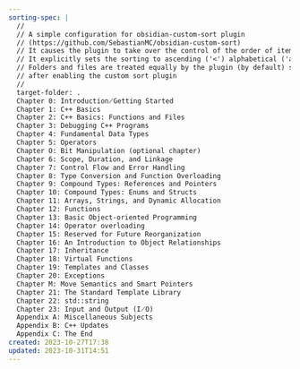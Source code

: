 ```yaml
---
sorting-spec: |
  //
  // A simple configuration for obsidian-custom-sort plugin
  // (https://github.com/SebastianMC/obsidian-custom-sort)
  // It causes the plugin to take over the control of the order of items in the root folder ('/') of the vault
  // It explicitly sets the sorting to ascending ('<') alphabetical ('a-z')
  // Folders and files are treated equally by the plugin (by default) so expect them intermixed
  // after enabling the custom sort plugin
  // 
  target-folder: .
  Chapter 0꞉ Introduction⟋Getting Started
  Chapter 1꞉ C++ Basics
  Chapter 2꞉ C++ Basics꞉ Functions and Files
  Chapter 3꞉ Debugging C++ Programs
  Chapter 4꞉ Fundamental Data Types
  Chapter 5꞉ Operators
  Chapter O꞉ Bit Manipulation (optional chapter)
  Chapter 6꞉ Scope, Duration, and Linkage
  Chapter 7꞉ Control Flow and Error Handling
  Chapter 8꞉ Type Conversion and Function Overloading
  Chapter 9꞉ Compound Types꞉ References and Pointers
  Chapter 10꞉ Compound Types꞉ Enums and Structs
  Chapter 11꞉ Arrays, Strings, and Dynamic Allocation
  Chapter 12꞉ Functions
  Chapter 13꞉ Basic Object-oriented Programming
  Chapter 14꞉ Operator overloading
  Chapter 15꞉ Reserved for Future Reorganization
  Chapter 16꞉ An Introduction to Object Relationships
  Chapter 17꞉ Inheritance
  Chapter 18꞉ Virtual Functions
  Chapter 19꞉ Templates and Classes
  Chapter 20꞉ Exceptions
  Chapter M꞉ Move Semantics and Smart Pointers
  Chapter 21꞉ The Standard Template Library
  Chapter 22꞉ std::string
  Chapter 23꞉ Input and Output (I⟋O)
  Appendix A꞉ Miscellaneous Subjects
  Appendix B꞉ C++ Updates
  Appendix C꞉ The End
created: 2023-10-27T17:38
updated: 2023-10-31T14:51
---
```




